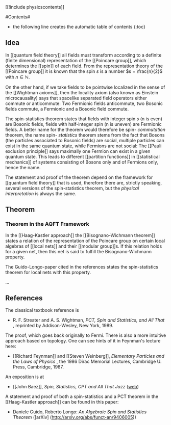 
<div class="rightHandSide toc">
[[!include physicscontents]]
</div>


#Contents#
* the following line creates the automatic table of contents
{:toc}

## Idea ##
In [[quantum field theory]] all fields must transform according to a definite (finite dimensional) representation of the [[Poincare group]], which determines the [[spin]] of each field. From the representation theory of the [[Poincare group]] it is known that the spin $s$ is a number $s = \frac{n}{2}$ with $n \in \mathbb{N}$.

On the other hand, if we take fields to be pointwise localized in the sense of the [[Wightman axioms]], then the locality axiom (also known as Einstein microcausality) says that spacelike separated field operators either commute or anticommute: Two Fermionic fields anticommute, two Bosonic fields commute, a Fermionic and a Bosonic field commute.

The spin-statistics theorem states that fields with integer spin $s$ (n  is even) are Bosonic fields, fields with half-integer spin (n is uneven) are Fermionic fields. A better name for the theorem would therefore be spin- _commutation_ theorem, the name spin- _statistics_ theorem stems from the fact that Bosons (the particles associated to Bosonic fields) are social, multiple particles can exist in the same quantum state, while Fermions are not social: The [[Pauli exclusion principle]] says maximally one Fermion can exist in a given quantum state. This leads to different [[partition functions]] in [[statistical mechanics]] of systems consisting of Bosons only and of Fermions only, hence the name.

The statement and proof of the theorem depend on the framework for [[quantum field theory]] that is used, therefore there are, strictly speaking, several versions of the spin-statistics theorem, but the _physical interpretation_ is always the same. 

## Theorem

### Theorem in the AQFT Framework
In the [[Haag-Kastler approach]] the [[Bisognano-Wichmann theorem]] states a relation of the representation of the Poincare group on certain local algebras of [[local nets]] and their [[modular group]]s. If this relation holds for a given net, then this net is said to fulfill the Bisognano-Wichmann property.

The Guido-Longo-paper cited in the references states the spin-statistics theorem for local nets with this property.

...

## References

The classical textbook reference is

* R. F. Streater and A. S. Wightman, _PCT, Spin and Statistics, and All That_ , reprinted by Addison-Wesley, New York, 1989. 

The proof, which goes back originally to Fermi. There is also a more intuitive approach based on topology. One can see hints of it in Feynman's lecture here:

* [[Richard Feynman]] and [[Steven Weinberg]], _Elementary Particles and the Laws of Physics_ , the 1986 Dirac Memorial Lectures, Cambridge U. Press, Cambridge, 1987. 

An exposition is at

* [[John Baez]], _Spin, Statistics, CPT and All That Jazz_ ([web](http://math.ucr.edu/home/baez/spin_stat.html))
 
A statement and proof of both a spin-statistics and a PCT theorem in the [[Haag-Kastler approach]] can be found in this paper:

* Daniele Guido, Roberto Longo: _An Algebraic Spin and Statistics Theorem_ ([arXiv] (http://arxiv.org/abs/funct-an/9406005))
